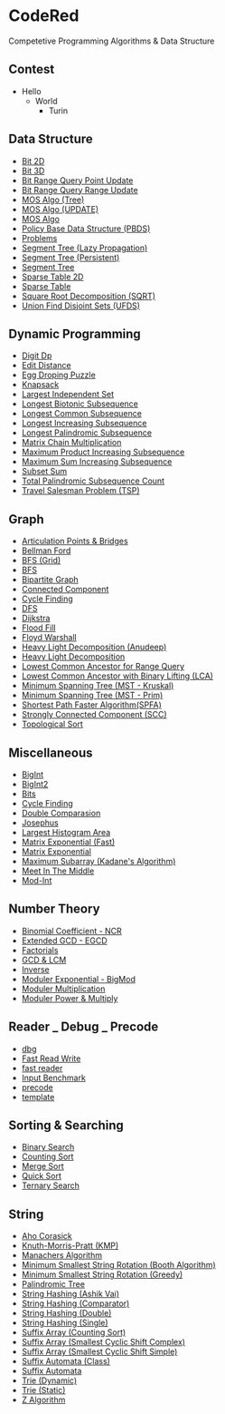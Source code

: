 # CodeRed
Competetive Programming Algorithms & Data Structure

## Contest
  - Hello
    - World
      - Turin

## Data Structure
- [Bit 2D](https://github.com/mdturin/CodeRed/blob/master/Data%20Structure/Bit%202D.cpp)
- [Bit 3D](https://github.com/mdturin/CodeRed/blob/master/Data%20Structure/Bit%203D.cpp)
- [Bit Range Query Point Update](https://github.com/mdturin/CodeRed/blob/master/Data%20Structure/Bit%20Range%20Query%20Point%20Update.cpp)
- [Bit Range Query Range Update](https://github.com/mdturin/CodeRed/blob/master/Data%20Structure/Bit%20Range%20Query%20Range%20Update.cpp)
- [MOS Algo (Tree)](https://github.com/mdturin/CodeRed/blob/master/Data%20Structure/MOS%20Algo%20(Tree).cpp)
- [MOS Algo (UPDATE)](https://github.com/mdturin/CodeRed/blob/master/Data%20Structure/MOS%20Algo%20(UPDATE).cpp)
- [MOS Algo](https://github.com/mdturin/CodeRed/blob/master/Data%20Structure/MOS%20Algo.cpp)
- [Policy Base Data Structure (PBDS)](https://github.com/mdturin/CodeRed/blob/master/Data%20Structure/Policy%20Base%20Data%20Structure%20(PBDS).cpp)
- [Problems](https://github.com/mdturin/CodeRed/blob/master/Data%20Structure/Problems.txt)
- [Segment Tree (Lazy Propagation)](https://github.com/mdturin/CodeRed/blob/master/Data%20Structure/Segment%20Tree%20(Lazy%20Propagation).cpp)
- [Segment Tree (Persistent)](https://github.com/mdturin/CodeRed/blob/master/Data%20Structure/Segment%20Tree%20(Persistent).cpp)
- [Segment Tree](https://github.com/mdturin/CodeRed/blob/master/Data%20Structure/Segment%20Tree.cpp)
- [Sparse Table 2D](https://github.com/mdturin/CodeRed/blob/master/Data%20Structure/Sparse%20Table%202D.cpp)
- [Sparse Table](https://github.com/mdturin/CodeRed/blob/master/Data%20Structure/Sparse%20Table.cpp)
- [Square Root Decomposition (SQRT)](https://github.com/mdturin/CodeRed/blob/master/Data%20Structure/Square%20Root%20Decomposition%20(SQRT).cpp)
- [Union Find Disjoint Sets (UFDS)](https://github.com/mdturin/CodeRed/blob/master/Data%20Structure/Union%20Find%20Disjoint%20Sets%20(UFDS).cpp)

## Dynamic Programming
- [Digit Dp](https://github.com/mdturin/CodeRed/blob/master/Dynamic%20Programming/Digit%20Dp.cpp)
- [Edit Distance](https://github.com/mdturin/CodeRed/blob/master/Dynamic%20Programming/Edit%20Distance.cpp)
- [Egg Droping Puzzle](https://github.com/mdturin/CodeRed/blob/master/Dynamic%20Programming/Egg%20Droping%20Puzzle.cpp)
- [Knapsack](https://github.com/mdturin/CodeRed/blob/master/Dynamic%20Programming/Knapsack.cpp)
- [Largest Independent Set](https://github.com/mdturin/CodeRed/blob/master/Dynamic%20Programming/Largest%20Independent%20Set.cpp)
- [Longest Biotonic Subsequence](https://github.com/mdturin/CodeRed/blob/master/Dynamic%20Programming/Longest%20Biotonic%20Subsequence.cpp)
- [Longest Common Subsequence](https://github.com/mdturin/CodeRed/blob/master/Dynamic%20Programming/Longest%20Common%20Subsequence.cpp)
- [Longest Increasing Subsequence](https://github.com/mdturin/CodeRed/blob/master/Dynamic%20Programming/Longest%20Increasing%20Subsequence.cpp)
- [Longest Palindromic Subsequence](https://github.com/mdturin/CodeRed/blob/master/Dynamic%20Programming/Longest%20Palindromic%20Subsequence.cpp)
- [Matrix Chain Multiplication](https://github.com/mdturin/CodeRed/blob/master/Dynamic%20Programming/Matrix%20Chain%20Multiplication.cpp)
- [Maximum Product Increasing Subsequence](https://github.com/mdturin/CodeRed/blob/master/Dynamic%20Programming/Maximum%20Product%20Increasing%20Subsequence.cpp)
- [Maximum Sum Increasing Subsequence](https://github.com/mdturin/CodeRed/blob/master/Dynamic%20Programming/Maximum%20Sum%20Increasing%20Subsequence.cpp)
- [Subset Sum](https://github.com/mdturin/CodeRed/blob/master/Dynamic%20Programming/Subset%20Sum.cpp)
- [Total Palindromic Subsequence Count](https://github.com/mdturin/CodeRed/blob/master/Dynamic%20Programming/Total%20Palindromic%20Subsequence%20Count.cpp)
- [Travel Salesman Problem (TSP)](https://github.com/mdturin/CodeRed/blob/master/Dynamic%20Programming/Travel%20Salesman%20Problem%20(TSP).cpp)

## Graph
- [Articulation Points & Bridges](https://github.com/mdturin/CodeRed/blob/master/Graph/Articulation%20Points%20&%20Bridges.cpp)
- [Bellman Ford](https://github.com/mdturin/CodeRed/blob/master/Graph/Bellman%20Ford.cpp)
- [BFS (Grid)](https://github.com/mdturin/CodeRed/blob/master/Graph/BFS%20(Grid).cpp)
- [BFS](https://github.com/mdturin/CodeRed/blob/master/Graph/BFS.cpp)
- [Bipartite Graph](https://github.com/mdturin/CodeRed/blob/master/Graph/Bipartite%20Graph.cpp)
- [Connected Component](https://github.com/mdturin/CodeRed/blob/master/Graph/Connected%20Component.cpp)
- [Cycle Finding](https://github.com/mdturin/CodeRed/blob/master/Graph/Cycle%20Finding.cpp)
- [DFS](https://github.com/mdturin/CodeRed/blob/master/Graph/DFS.cpp)
- [Dijkstra](https://github.com/mdturin/CodeRed/blob/master/Graph/Dijkstra.cpp)
- [Flood Fill](https://github.com/mdturin/CodeRed/blob/master/Graph/Flood%20Fill.cpp)
- [Floyd Warshall](https://github.com/mdturin/CodeRed/blob/master/Graph/Floyd%20Warshall.cpp)
- [Heavy Light Decomposition (Anudeep)](https://github.com/mdturin/CodeRed/blob/master/Graph/Heavy%20Light%20Decomposition%20(Anudeep).cpp)
- [Heavy Light Decomposition](https://github.com/mdturin/CodeRed/blob/master/Graph/Heavy%20Light%20Decomposition.cpp)
- [Lowest Common Ancestor for Range Query](https://github.com/mdturin/CodeRed/blob/master/Graph/Lowest%20Common%20Ancestor%20for%20Range%20Query.cpp)
- [Lowest Common Ancestor with Binary Lifting (LCA)](https://github.com/mdturin/CodeRed/blob/master/Graph/Lowest%20Common%20Ancestor%20with%20Binary%20Lifting%20(LCA).cpp)
- [Minimum Spanning Tree (MST - Kruskal)](https://github.com/mdturin/CodeRed/blob/master/Graph/Minimum%20Spanning%20Tree%20(MST%20-%20Kruskal).cpp)
- [Minimum Spanning Tree (MST - Prim)](https://github.com/mdturin/CodeRed/blob/master/Graph/Minimum%20Spanning%20Tree%20(MST%20-%20Prim).cpp)
- [Shortest Path Faster Algorithm(SPFA)](https://github.com/mdturin/CodeRed/blob/master/Graph/Shortest%20Path%20Faster%20Algorithm(SPFA).cpp)
- [Strongly Connected  Component (SCC)](https://github.com/mdturin/CodeRed/blob/master/Graph/Strongly%20Connected%20%20Component%20(SCC).cpp)
- [Topological Sort](https://github.com/mdturin/CodeRed/blob/master/Graph/Topological%20Sort.cpp)

## Miscellaneous
- [BigInt](https://github.com/mdturin/CodeRed/blob/master/Miscellaneous/BigInt.cpp)
- [BigInt2](https://github.com/mdturin/CodeRed/blob/master/Miscellaneous/BigInt2.cpp)
- [Bits](https://github.com/mdturin/CodeRed/blob/master/Miscellaneous/Bits.cpp)
- [Cycle Finding](https://github.com/mdturin/CodeRed/blob/master/Miscellaneous/Cycle%20Finding.cpp)
- [Double Comparasion](https://github.com/mdturin/CodeRed/blob/master/Miscellaneous/Double%20Comparasion.cpp)
- [Josephus](https://github.com/mdturin/CodeRed/blob/master/Miscellaneous/Josephus.cpp)
- [Largest Histogram Area](https://github.com/mdturin/CodeRed/blob/master/Miscellaneous/Largest%20Histogram%20Area.cpp)
- [Matrix Exponential (Fast)](https://github.com/mdturin/CodeRed/blob/master/Miscellaneous/Matrix%20Exponential%20(Fast).cpp)
- [Matrix Exponential](https://github.com/mdturin/CodeRed/blob/master/Miscellaneous/Matrix%20Exponential.cpp)
- [Maximum Subarray (Kadane's Algorithm)](https://github.com/mdturin/CodeRed/blob/master/Miscellaneous/Maximum%20Subarray%20(Kadane's%20Algorithm).cpp)
- [Meet In The Middle](https://github.com/mdturin/CodeRed/blob/master/Miscellaneous/Meet%20In%20The%20Middle.cpp)
- [Mod-Int](https://github.com/mdturin/CodeRed/blob/master/Miscellaneous/Mod-Int.cpp)

## Number Theory
- [Binomial Coefficient - NCR](https://github.com/mdturin/CodeRed/blob/master/Number%20Theory/Binomial%20Coefficient%20-%20NCR.cpp)
- [Extended GCD - EGCD](https://github.com/mdturin/CodeRed/blob/master/Number%20Theory/Extended%20GCD%20-%20EGCD.cpp)
- [Factorials](https://github.com/mdturin/CodeRed/blob/master/Number%20Theory/Factorials.cpp)
- [GCD & LCM](https://github.com/mdturin/CodeRed/blob/master/Number%20Theory/GCD%20&%20LCM.cpp)
- [Inverse](https://github.com/mdturin/CodeRed/blob/master/Number%20Theory/Inverse.cpp)
- [Moduler Exponential - BigMod](https://github.com/mdturin/CodeRed/blob/master/Number%20Theory/Moduler%20Exponential%20-%20BigMod.cpp)
- [Moduler Multiplication](https://github.com/mdturin/CodeRed/blob/master/Number%20Theory/Moduler%20Multiplication.cpp)
- [Moduler Power & Multiply](https://github.com/mdturin/CodeRed/blob/master/Number%20Theory/Moduler%20Power%20&%20Multiply.cpp)

## Reader _ Debug _ Precode
- [dbg](https://github.com/mdturin/CodeRed/blob/master/Reader%20_%20Debug%20_%20Precode/dbg.hpp)
- [Fast Read Write](https://github.com/mdturin/CodeRed/blob/master/Reader%20_%20Debug%20_%20Precode/Fast%20Read%20Write.cpp)
- [fast reader](https://github.com/mdturin/CodeRed/blob/master/Reader%20_%20Debug%20_%20Precode/fast%20reader.cpp)
- [Input Benchmark](https://github.com/mdturin/CodeRed/blob/master/Reader%20_%20Debug%20_%20Precode/Input%20Benchmark.cpp)
- [precode](https://github.com/mdturin/CodeRed/blob/master/Reader%20_%20Debug%20_%20Precode/precode.cpp)
- [template](https://github.com/mdturin/CodeRed/blob/master/Reader%20_%20Debug%20_%20Precode/template.cpp)

## Sorting & Searching
- [Binary Search](https://github.com/mdturin/CodeRed/blob/master/Sorting%20&%20Searching/Binary%20Search.cpp)
- [Counting Sort](https://github.com/mdturin/CodeRed/blob/master/Sorting%20&%20Searching/Counting%20Sort.cpp)
- [Merge Sort](https://github.com/mdturin/CodeRed/blob/master/Sorting%20&%20Searching/Merge%20Sort.cpp)
- [Quick Sort](https://github.com/mdturin/CodeRed/blob/master/Sorting%20&%20Searching/Quick%20Sort.cpp)
- [Ternary Search](https://github.com/mdturin/CodeRed/blob/master/Sorting%20&%20Searching/Ternary%20Search.cpp)

## String
- [Aho Corasick](https://github.com/mdturin/CodeRed/blob/master/String/Aho%20Corasick.cpp)
- [Knuth-Morris-Pratt (KMP)](https://github.com/mdturin/CodeRed/blob/master/String/Knuth-Morris-Pratt%20(KMP).cpp)
- [Manachers Algorithm](https://github.com/mdturin/CodeRed/blob/master/String/Manachers%20Algorithm.cpp)
- [Minimum Smallest String Rotation (Booth Algorithm)](https://github.com/mdturin/CodeRed/blob/master/String/Minimum%20Smallest%20String%20Rotation%20(Booth%20Algorithm).cpp)
- [Minimum Smallest String Rotation (Greedy)](https://github.com/mdturin/CodeRed/blob/master/String/Minimum%20Smallest%20String%20Rotation%20(Greedy).cpp)
- [Palindromic Tree](https://github.com/mdturin/CodeRed/blob/master/String/Palindromic%20Tree.cpp)
- [String Hashing (Ashik Vai)](https://github.com/mdturin/CodeRed/blob/master/String/String%20Hashing%20(Ashik%20Vai).cpp)
- [String Hashing (Comparator)](https://github.com/mdturin/CodeRed/blob/master/String/String%20Hashing%20(Comparator).cpp)
- [String Hashing (Double)](https://github.com/mdturin/CodeRed/blob/master/String/String%20Hashing%20(Double).cpp)
- [String Hashing (Single)](https://github.com/mdturin/CodeRed/blob/master/String/String%20Hashing%20(Single).cpp)
- [Suffix Array (Counting Sort)](https://github.com/mdturin/CodeRed/blob/master/String/Suffix%20Array%20(Counting%20Sort).cpp)
- [Suffix Array (Smallest Cyclic Shift Complex)](https://github.com/mdturin/CodeRed/blob/master/String/Suffix%20Array%20(Smallest%20Cyclic%20Shift%20Complex).cpp)
- [Suffix Array (Smallest Cyclic Shift Simple)](https://github.com/mdturin/CodeRed/blob/master/String/Suffix%20Array%20(Smallest%20Cyclic%20Shift%20Simple).cpp)
- [Suffix Automata (Class)](https://github.com/mdturin/CodeRed/blob/master/String/Suffix%20Automata%20(Class).cpp)
- [Suffix Automata](https://github.com/mdturin/CodeRed/blob/master/String/Suffix%20Automata.cpp)
- [Trie (Dynamic)](https://github.com/mdturin/CodeRed/blob/master/String/Trie%20(Dynamic).cpp)
- [Trie (Static)](https://github.com/mdturin/CodeRed/blob/master/String/Trie%20(Static).cpp)
- [Z Algorithm](https://github.com/mdturin/CodeRed/blob/master/String/Z%20Algorithm.cpp)
